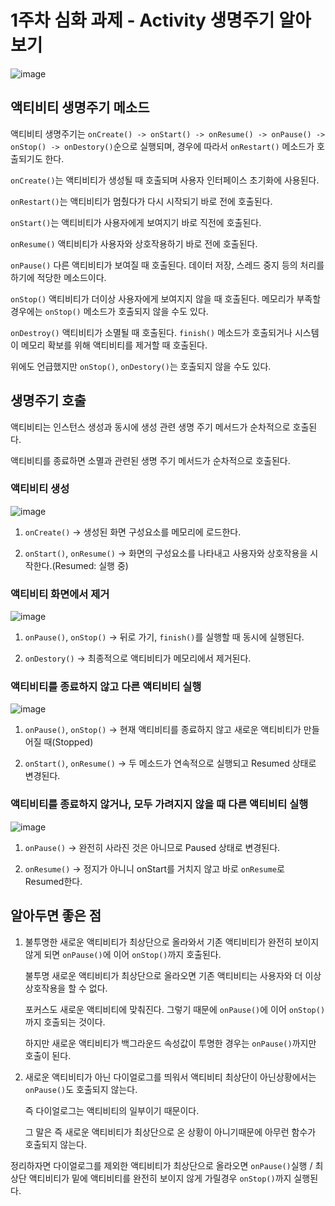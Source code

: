 # 1주차 심화 과제 - Activity 생명주기 알아보기

![image](https://user-images.githubusercontent.com/84129098/194427558-830b9202-e212-4e50-9034-5f44a0cc137b.png)


## 액티비티 생명주기 메소드

액티비티 생명주기는 `onCreate() -> onStart() -> onResume() -> onPause() -> onStop() -> onDestory()`순으로 실행되며, 경우에 따라서 `onRestart()` 메소드가 호출되기도 한다.

`onCreate()`는 액티비티가 생성될 때 호출되며 사용자 인터페이스 초기화에 사용된다.

`onRestart()`는 액티비티가 멈췄다가 다시 시작되기 바로 전에 호출된다.

`onStart()`는 액티비티가 사용자에게 보여지기 바로 직전에 호출된다.

`onResume()`	액티비티가 사용자와 상호작용하기 바로 전에 호출된다.

`onPause()`	다른 액티비티가 보여질 때 호출된다. 데이터 저장, 스레드 중지 등의 처리를 하기에 적당한 메소드이다.

`onStop()`	액티비티가 더이상 사용자에게 보여지지 않을 때 호출된다. 메모리가 부족할 경우에는 `onStop()` 메소드가 호출되지 않을 수도 있다.

`onDestroy()`	액티비티가 소멸될 때 호출된다. `finish()` 메소드가 호출되거나 시스템이 메모리 확보를 위해 액티비티를 제거할 때 호출된다.

위에도 언급했지만 `onStop()`, `onDestory()`는 호출되지 않을 수도 있다.


## 생명주기 호출

액티비티는 인스턴스 생성과 동시에 생성 관련 생명 주기 메서드가 순차적으로 호출된다.

액티비티를 종료하면 소멸과 관련된 생명 주기 메서드가 순차적으로 호출된다.

### 액티비티 생성

![image](https://user-images.githubusercontent.com/84129098/194427863-a75b8a31-abff-4f20-af16-36b29819b6bf.png)

1. `onCreate()` → 생성된 화면 구성요소를 메모리에 로드한다.

2. `onStart()`, `onResume()` → 화면의 구성요소를 나타내고 사용자와 상호작용을 시작한다.(Resumed: 실행 중)


### 액티비티 화면에서 제거

![image](https://user-images.githubusercontent.com/84129098/194428056-6e81194e-8fe6-4322-997d-721ab1ed572b.png)

1. `onPause()`, `onStop()` → 뒤로 가기, `finish()`를 실행할 때 동시에 실행된다.

2. `onDestory()` → 최종적으로 액티비티가 메모리에서 제거된다.

### 액티비티를 종료하지 않고 다른 액티비티 실행

![image](https://user-images.githubusercontent.com/84129098/194428211-3f86a3e2-497f-4343-aed0-8ae1f4bc48ac.png)

1. `onPause()`, `onStop()` → 현재 액티비티를 종료하지 않고 새로운 액티비티가 만들어질 때(Stopped)

2. `onStart()`, `onResume()` → 두 메소드가 연속적으로 실행되고 Resumed 상태로 변경된다.


### 액티비티를 종료하지 않거나, 모두 가려지지 않을 때 다른 액티비티 실행

![image](https://user-images.githubusercontent.com/84129098/194428507-206fe0a9-736e-426a-af63-228741cad329.png)

1. `onPause()` → 완전히 사라진 것은 아니므로 Paused 상태로 변경된다.

2. `onResume()` → 정지가 아니니 onStart를 거치지 않고 바로 `onResume`로 Resumed한다.


## 알아두면 좋은 점

1. 불투명한 새로운 액티비티가 최상단으로 올라와서 기존 액티비티가 완전히 보이지 않게 되면 `onPause()`에 이어 `onStop()`까지 호출된다.

   불투명 새로운 액티비티가 최상단으로 올라오면 기존 액티비티는 사용자와 더 이상 상호작용을 할 수 없다.
   
   포커스도 새로운 액티비티에 맞춰진다. 그렇기 때문에 `onPause()`에 이어 `onStop()`까지 호출되는 것이다.
   
   하지만 새로운 액티비티가 백그라운드 속성값이 투명한 경우는 `onPause()`까지만 호출이 된다. 

2. 새로운 액티비티가 아닌 다이얼로그를 띄워서 액티비티 최상단이 아닌상황에서는 `onPause()`도 호출되지 않는다.
   
   즉 다이얼로그는 액티비티의 일부이기 때문이다.
   
   그 말은 즉 새로운 액티비티가 최상단으로 온 상황이 아니기때문에 아무런 함수가 호출되지 않는다.

 

정리하자면 다이얼로그를 제외한 액티비티가 최상단으로 올라오면 `onPause()`실행 / 최상단 액티비티가 밑에 액티비티를 완전히 보이지 않게 가릴경우 `onStop()`까지 실행된다.


